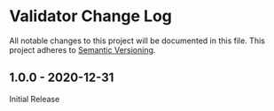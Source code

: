 # Validator Change Log

All notable changes to this project will be documented in this file.
This project adheres to [Semantic Versioning](http://semver.org/).

## 1.0.0 - 2020-12-31

Initial Release
